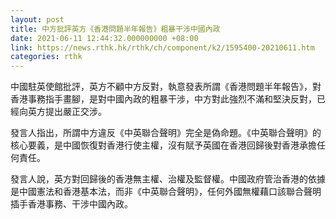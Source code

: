 ```yaml
---
layout: post
title: 中方批評英方《香港問題半年報告》粗暴干涉中國內政
date: 2021-06-11 12:44:32.000000000 +08:00
link: https://news.rthk.hk/rthk/ch/component/k2/1595400-20210611.htm
categories: rthk
---
```


中國駐英使館批評，英方不顧中方反對，執意發表所謂《香港問題半年報告》，對香港事務指手畫腳，是對中國內政的粗暴干涉，中方對此強烈不滿和堅決反對，已經向英方提出嚴正交涉。

發言人指出，所謂中方違反《中英聯合聲明》完全是偽命題。《中英聯合聲明》的核心要義，是中國恢復對香港行使主權，沒有賦予英國在香港回歸後對香港承擔任何責任。

發言人說，英方對回歸後的香港無主權、治權及監督權。中國政府管治香港的依據是中國憲法和香港基本法，而非《中英聯合聲明》，任何外國無權藉口該聯合聲明插手香港事務、干涉中國內政。
